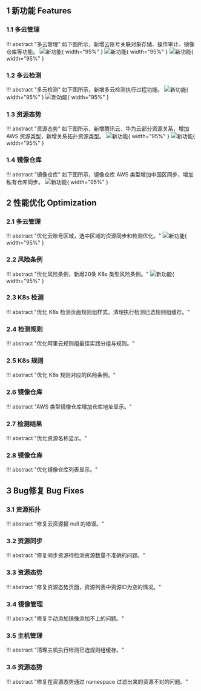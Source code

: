 ## 1 新功能 Features

### 1.1 多云管理

!!! abstract "多云管理"
    如下图所示，新增云账号关联对象存储、操作审计、镜像仓库等功能。
![新功能](../img/release/1.3.0/img_3.png){ width="95%" }
![新功能](../img/release/1.3.0/img_5.png){ width="95%" }
![新功能](../img/release/1.3.0/img_4.png){ width="95%" }

### 1.2 多云检测

!!! abstract "多云检测"
    如下图所示，新增多云检测执行过程功能。
![新功能](../img/release/1.3.0/img_1.png){ width="95%" }
![新功能](../img/release/1.3.0/img.png){ width="95%" }

### 1.3 资源态势

!!! abstract "资源态势"
    如下图所示，新增腾讯云、华为云部分资源关系，增加 AWS 资源类型，新增关系拓扑资源类型。
![新功能](../img/release/1.3.0/img_8.png){ width="95%" }
![新功能](../img/release/1.3.0/img_9.png){ width="95%" }

### 1.4 镜像仓库

!!! abstract "镜像仓库"
    如下图所示，镜像仓库 AWS 类型增加中国区同步，增加私有仓库同步。
![新功能](../img/release/1.3.0/img_6.png){ width="95%" }

## 2 性能优化 Optimization

### 2.1 多云管理

!!! abstract "优化云账号区域，选中区域的资源同步和检测优化。"
![新功能](../img/release/1.3.0/img_2.png){ width="95%" }

### 2.2 风险条例

!!! abstract "优化风险条例，新增20条 K8s 类型风险条例。"
![新功能](../img/release/1.3.0/img_7.png){ width="95%" }

### 2.3 K8s 检测

!!! abstract "优化 K8s 检测页面规则组样式，清理执行检测已选规则组缓存。"

### 2.4 检测规则

!!! abstract "优化阿里云规则组最佳实践分组与规则。"

### 2.5 K8s 规则

!!! abstract "优化 K8s 规则对应的风险条例。"

### 2.6 镜像仓库

!!! abstract "AWS 类型镜像仓库增加仓库地址显示。"

### 2.7 检测结果

!!! abstract "优化资源名称显示。"

### 2.8 镜像仓库

!!! abstract "优化镜像仓库列表显示。"

## 3 Bug修复 Bug Fixes

### 3.1 资源拓扑

!!! abstract "修复云资源报 null 的错误。"

### 3.2 资源同步

!!! abstract "修复同步资源待检测资源数量不准确的问题。"

### 3.3 资源态势

!!! abstract "修复资源态势页面，资源列表中资源ID为空的情况。"

### 3.4 镜像管理

!!! abstract "修复手动添加镜像添加不上的问题。"

### 3.5 主机管理

!!! abstract "清理主机执行检测已选规则组缓存。"

### 3.6 资源态势

!!! abstract "修复在资源态势通过 namespace 过滤出来的资源不对的问题。"
